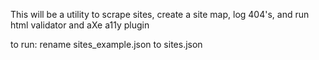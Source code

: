 This will be a utility to scrape sites, create a site map, log 404's, and run html validator and aXe a11y plugin

to run: 
rename sites_example.json to sites.json